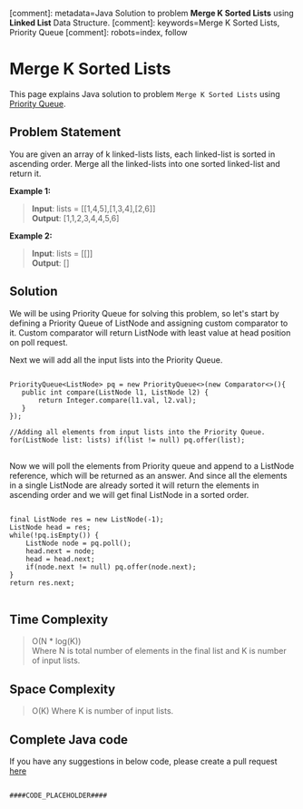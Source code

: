 [comment]: metadata=Java Solution to problem <strong>Merge K Sorted Lists</strong> using <strong>Linked List</strong> Data Structure.
[comment]: keywords=Merge K Sorted Lists, Priority Queue
[comment]: robots=index, follow






<h1>Merge K Sorted Lists</h1>
<p>
This page explains Java solution to problem <code class="inline">Merge K Sorted Lists</code> using <a href="####BASEURL####what-is-priority-queue" class="absolute" target="_blank" rel="noopener noreferrer">Priority Queue</a>.
</p>





<h2 class="heading">Problem Statement</h2>
<p>
You are given an array of k linked-lists lists, each linked-list is sorted in ascending order. Merge all the linked-lists into one sorted linked-list and return it.
</p>





<b>Example 1:</b>
<blockquote>
<p>
<b>Input</b>: lists = [[1,4,5],[1,3,4],[2,6]]<br/>
<b>Output</b>: [1,1,2,3,4,4,5,6]<br/>
</p>
</blockquote>

<b>Example 2:</b>
<blockquote>
<p>
<b>Input</b>: lists = [[]]<br/>
<b>Output</b>: []<br/>
</p>
</blockquote>





<h2 class="heading">Solution</h2>
<p>
We will be using Priority Queue for solving this problem, so let's start by defining a Priority Queue of ListNode and assigning custom comparator to it. Custom comparator will return ListNode with least value at head position on poll request.
</p>
<p>
Next we will add all the input lists into the Priority Queue.
</p>
<pre>
<code class="language-java">
PriorityQueue&lt;ListNode&gt; pq = new PriorityQueue&lt;&gt;(new Comparator&lt;&gt;(){
   public int compare(ListNode l1, ListNode l2) {
       return Integer.compare(l1.val, l2.val);
   } 
});<br />
//Adding all elements from input lists into the Priority Queue.
for(ListNode list: lists) if(list != null) pq.offer(list);
</code>
</pre>





<p class="paragraph-heading">
Now we will poll the elements from Priority queue and append to a ListNode reference, which will be returned as an answer. And since all the elements in a single ListNode are already sorted it will return the elements in ascending order and we will get final ListNode in a sorted order. 
</p>
<pre>
<code class="language-java">
final ListNode res = new ListNode(-1);
ListNode head = res;
while(!pq.isEmpty()) {
    ListNode node = pq.poll();
    head.next = node;
    head = head.next;
    if(node.next != null) pq.offer(node.next);
}
return res.next;
</code>
</pre>




<h2 class="heading">Time Complexity</h2>
<blockquote>
<p>
O(N * log(K)) <br />
Where N is total number of elements in the final list and K is number of input lists. 
</p>
</blockquote>




<h2 class="heading">Space Complexity</h2>
<blockquote>
<p>
O(K)
Where K is number of input lists.
</p>
</blockquote>




<h2 class="heading">Complete Java code</h2>
If you have any suggestions in below code, please create a pull request <a href="####LINK_PLACEHOLDER####" target="_blank" rel="noopener noreferrer" class="absolute">here</a>
<pre>
<code class="language-java">
####CODE_PLACEHOLDER####
</code>
</pre>